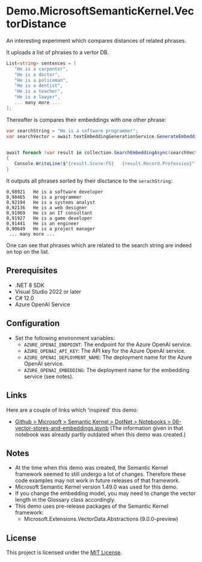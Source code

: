 ﻿# Demo.MicrosoftSemanticKernel.VectorDistance

An interesting experiment which compares distances of related phrases.

It uploads a list of phrases to a vertor DB. 

 ```csharp
 List<string> sentences = [
    "He is a carpenter",
    "He is a doctor",
    "He is a policeman",
    "He is a dentist",
    "He is a teacher",
    "He is a lawyer",
    ... many more ...
];
 ```

Thereafter is compares their embeddings with one other phrase:

 ```csharp
var searchString = "He is a software programmer";
var searchVector = await textEmbeddingGenerationService.GenerateEmbeddingAsync(searchString);


await foreach (var result in collection.SearchEmbeddingAsync(searchVector, sentences.Count))
{
    Console.WriteLine($"{result.Score:F5}   {result.Record.Profession}");
}
 ```

It outputs all phrases sorted by their disctance to the `serachString`:
 ```
0,98921   He is a software developer
0,98465   He is a programmer
0,92194   He is a systems analyst
0,92136   He is a web designer
0,91969   He is an IT consultant
0,91927   He is a game developer
0,91441   He is an engineer
0,90649   He is a project manager
  ... many more ...
 ```
One can see that phrases which are related to the search string are indeed on top on the list.

## Prerequisites

- .NET 8 SDK
- Visual Studio 2022 or later
- C# 12.0
- Azure OpenAI Service 

## Configuration
- Set the following environment variables:
  - `AZURE_OPENAI_ENDPOINT`: The endpoint for the Azure OpenAI service.
  - `AZURE_OPENAI_API_KEY`: The API key for the Azure OpenAI service.
  - `AZURE_OPENAI_DEPLOYMENT_NAME`: The deployment name for the Azure OpenAI service.
  - `AZURE_OPENAI_EMBEDDING`: The deployment name for the embedding service (see notes).

## Links

Here are a couple of links which 'inspired' this demo:
- [Github > Microsoft > Semantic Kernel > DotNet > Notebooks > 06-vector-stores-and-embeddings.ipynb](https://github.com/microsoft/semantic-kernel/blob/main/dotnet/notebooks/06-vector-stores-and-embeddings.ipynb) (The information given in that notebook was already partly outdated when this demo was created.)


## Notes

- At the time when this demo was created, the Semantic Kernel framework seemed to still undergo a lot of changes. Therefore these code examples may not work in future releases of that framework.
- Microsoft Semantic Kernel version 1.49.0 was used for this demo.
- If you change the embedding model, you may need to change the vector length in the Glossary class accordingly.
- This demo uses pre-release packages of the Semantic Kernel framework: 
	- Microsoft.Extensions.VectorData.Abstractions (9.0.0-preview)

## License

This project is licensed under the [MIT License](../LICENSE.txt).

   
   